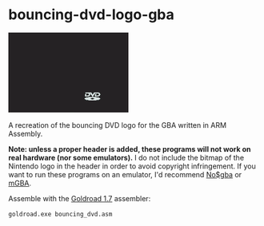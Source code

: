 # bouncing-dvd-logo-gba
![gif of program](bouncing_dvd.gif)

A recreation of the bouncing DVD logo for the GBA written in ARM Assembly.

**Note: unless a proper header is added, these programs will not work on real hardware (nor some emulators).**
I do not include the bitmap of the Nintendo logo in the header in order to avoid copyright infringement.
If you want to run these programs on an emulator, I'd recommend [No$gba](https://problemkaputt.de/gba.htm) or [mGBA](https://mgba.io/).

Assemble with the [Goldroad 1.7](https://www.gbadev.org/tools.php?showinfo=192) assembler:
```sh
goldroad.exe bouncing_dvd.asm
```
